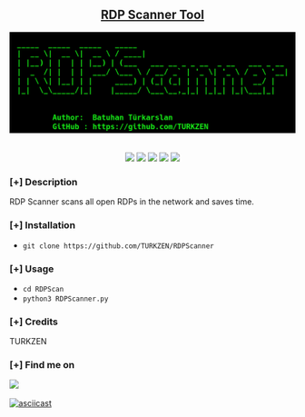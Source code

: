 
<h2 align="center"><u>RDP Scanner Tool</u></h2>

![banner](images/banner.png)

<p align="center">
<br>
    <img src="https://img.shields.io/badge/Author-Batuhan Türkarslan-magenta?style=flat-square">
    <img src="https://img.shields.io/badge/Open%20Source-Yes-orange?style=flat-square">
    <img src="https://img.shields.io/badge/Maintained-Yes-cyan?style=flat-square">
    <img src="https://img.shields.io/badge/Made%20In-Turkey-green?style=flat-square">
    <img src="https://img.shields.io/badge/Written%20In-Python-blue?style=flat-square">
</p>

### [+] Description
RDP Scanner scans all open RDPs in the network and saves time.

### [+] Installation
 - `git clone https://github.com/TURKZEN/RDPScanner`



### [+] Usage
 - `cd RDPScan`
 - `python3 RDPScanner.py`


### [+] Credits 
 TURKZEN

### [+] Find me on 
<a href="mailto:batuhanthd@gmail.com" target="_blank"><img src="https://img.shields.io/badge/Email-batuhanthd@gmail.com-blue?style=for-the-badge&logo=gmail"></a>

[![asciicast](https://asciinema.org/a/Oje57h16XW0e8UUntPjBXqX7k.svg)](https://asciinema.org/a/Oje57h16XW0e8UUntPjBXqX7k)
